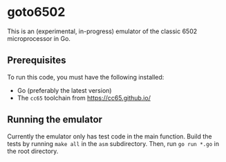 # goto6502

This is an (experimental, in-progress) emulator of the classic 6502
microprocessor in Go.

## Prerequisites

To run this code, you must have the following installed:
- Go (preferably the latest version)
- The `cc65` toolchain from https://cc65.github.io/

## Running the emulator

Currently the emulator only has test code in the main function. Build
the tests by running `make all` in the `asm` subdirectory. Then, run
`go run *.go` in the root directory.
